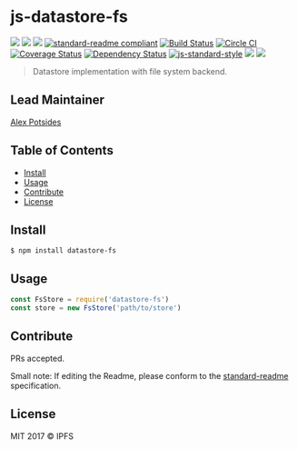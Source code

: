 # js-datastore-fs

[![](https://img.shields.io/badge/made%20by-Protocol%20Labs-blue.svg?style=flat-square)](http://ipn.io)
[![](https://img.shields.io/badge/project-IPFS-blue.svg?style=flat-square)](http://ipfs.io/)
[![](https://img.shields.io/badge/freenode-%23ipfs-blue.svg?style=flat-square)](http://webchat.freenode.net/?channels=%23ipfs)
[![standard-readme compliant](https://img.shields.io/badge/standard--readme-OK-green.svg?style=flat-square)](https://github.com/RichardLitt/standard-readme)
[![Build Status](https://travis-ci.org/ipfs/js-datastore-fs.svg)](https://travis-ci.org/ipfs/js-datastore-fs) [![Circle CI](https://circleci.com/gh/ipfs/js-datastore-fs.svg?style=svg)](https://circleci.com/gh/ipfs/js-datastore-fs)
[![Coverage Status](https://coveralls.io/repos/github/ipfs/js-datastore-fs/badge.svg?branch=master)](https://coveralls.io/github/ipfs/js-datastore-fs?branch=master) [![Dependency Status](https://david-dm.org/diasdavid/js-peer-id.svg?style=flat-square)](https://david-dm.org/ipfs/js-datastore-fs)
[![js-standard-style](https://img.shields.io/badge/code%20style-standard-brightgreen.svg?style=flat-square)](https://github.com/feross/standard)
![](https://img.shields.io/badge/npm-%3E%3D3.0.0-orange.svg?style=flat-square)
![](https://img.shields.io/badge/Node.js-%3E%3D4.0.0-orange.svg?style=flat-square)

> Datastore implementation with file system backend.

## Lead Maintainer

[Alex Potsides](https://github.com/achingbrain)

## Table of Contents

- [Install](#install)
- [Usage](#usage)
- [Contribute](#contribute)
- [License](#license)

## Install

```
$ npm install datastore-fs
```

## Usage

```js
const FsStore = require('datastore-fs')
const store = new FsStore('path/to/store')
```

## Contribute

PRs accepted.

Small note: If editing the Readme, please conform to the [standard-readme](https://github.com/RichardLitt/standard-readme) specification.

## License

MIT 2017 © IPFS
